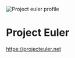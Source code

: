 ![Project euler profile](https://projecteuler.net/profile/gmaugard.png)
# Project Euler

https://projecteuler.net
